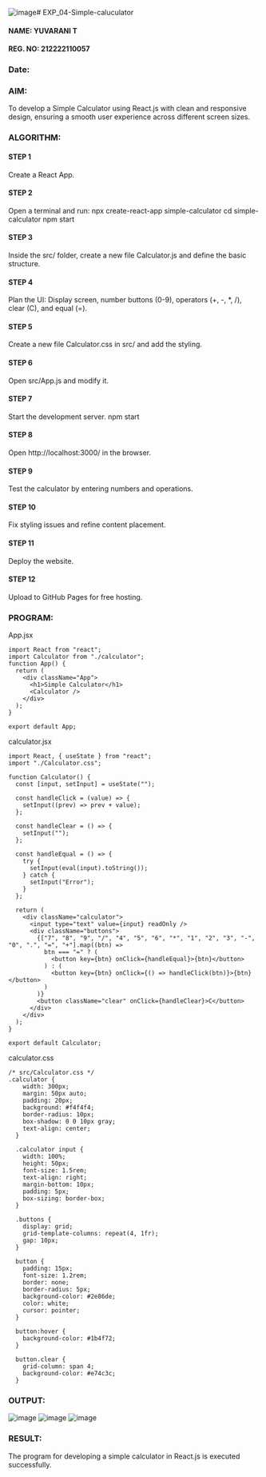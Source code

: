 ![image](https://github.com/user-attachments/assets/641397b6-fd46-4091-ac21-6b52cc419e4e)# EXP_04-Simple-caluculator

#### NAME: YUVARANI T
#### REG. NO: 212222110057

### Date:

### AIM:
To develop a Simple Calculator using React.js with clean and responsive design, ensuring a smooth user experience across different screen sizes.

### ALGORITHM:

#### STEP 1
Create a React App.

#### STEP 2
Open a terminal and run:
npx create-react-app simple-calculator
cd simple-calculator
npm start

#### STEP 3
Inside the src/ folder, create a new file Calculator.js and define the basic structure.

#### STEP 4
Plan the UI: Display screen, number buttons (0-9), operators (+, -, *, /), clear (C), and equal (=).

#### STEP 5
Create a new file Calculator.css in src/ and add the styling.

#### STEP 6
Open src/App.js and modify it.

#### STEP 7
Start the development server. npm start

#### STEP 8
Open http://localhost:3000/ in the browser.

#### STEP 9
Test the calculator by entering numbers and operations.

#### STEP 10
Fix styling issues and refine content placement.

#### STEP 11
Deploy the website.

#### STEP 12
Upload to GitHub Pages for free hosting.

### PROGRAM:
App.jsx
```
import React from "react";
import Calculator from "./calculator";
function App() {
  return (
    <div className="App">
      <h1>Simple Calculator</h1>
      <Calculator />
    </div>
  );
}

export default App;
```
calculator.jsx
```
import React, { useState } from "react";
import "./Calculator.css";

function Calculator() {
  const [input, setInput] = useState("");

  const handleClick = (value) => {
    setInput((prev) => prev + value);
  };

  const handleClear = () => {
    setInput("");
  };

  const handleEqual = () => {
    try {
      setInput(eval(input).toString());
    } catch {
      setInput("Error");
    }
  };

  return (
    <div className="calculator">
      <input type="text" value={input} readOnly />
      <div className="buttons">
        {["7", "8", "9", "/", "4", "5", "6", "*", "1", "2", "3", "-", "0", ".", "=", "+"].map((btn) =>
          btn === "=" ? (
            <button key={btn} onClick={handleEqual}>{btn}</button>
          ) : (
            <button key={btn} onClick={() => handleClick(btn)}>{btn}</button>
          )
        )}
        <button className="clear" onClick={handleClear}>C</button>
      </div>
    </div>
  );
}

export default Calculator;
```
calculator.css
```
/* src/Calculator.css */
.calculator {
    width: 300px;
    margin: 50px auto;
    padding: 20px;
    background: #f4f4f4;
    border-radius: 10px;
    box-shadow: 0 0 10px gray;
    text-align: center;
  }
  
  .calculator input {
    width: 100%;
    height: 50px;
    font-size: 1.5rem;
    text-align: right;
    margin-bottom: 10px;
    padding: 5px;
    box-sizing: border-box;
  }
  
  .buttons {
    display: grid;
    grid-template-columns: repeat(4, 1fr);
    gap: 10px;
  }
  
  button {
    padding: 15px;
    font-size: 1.2rem;
    border: none;
    border-radius: 5px;
    background-color: #2e86de;
    color: white;
    cursor: pointer;
  }
  
  button:hover {
    background-color: #1b4f72;
  }
  
  button.clear {
    grid-column: span 4;
    background-color: #e74c3c;
  }
```
### OUTPUT:
![image](https://github.com/user-attachments/assets/5f9c9d7a-be63-487f-b262-ac6de6dfd1f1)
![image](https://github.com/user-attachments/assets/df796aaa-6986-4719-929f-b24a5a01202e)
![image](https://github.com/user-attachments/assets/9535bffd-1f96-473d-b1f7-095dcd0ee84c)

### RESULT:
The program for developing a simple calculator in React.js is executed successfully.
